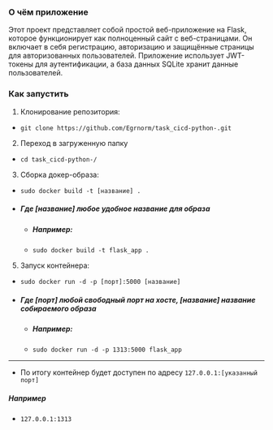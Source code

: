 ### О чём приложение
Этот проект представляет собой простой веб-приложение на Flask, которое функционирует как полноценный сайт с веб-страницами. Он включает в себя регистрацию, авторизацию и защищённые страницы для авторизованных пользователей.
Приложение использует JWT-токены для аутентификации, а база данных SQLite хранит данные пользователей.
  
### Как запустить

1. Клонирование репозитория:    
- `git clone https://github.com/Egrnorm/task_cicd-python-.git`  
  
2. Переход в загруженную папку  
- `cd task_cicd-python-/`  
  
3. Сборка докер-образа:  
- `sudo docker build -t [название] .`  
- ##### Где **[название]** любое удобное название для образа
  - ##### Например:  
  - `sudo docker build -t flask_app .`  
  
5. Запуск контейнера:  
- `sudo docker run -d -p [порт]:5000 [название]`  
- ##### Где **[порт]** любой свободный порт на хосте, **[название]** название собираемого образа  
  - ##### Например:  
  - `sudo docker run -d -p 1313:5000 flask_app`

--- 

- По итогу контейнер будет доступен по адресу `127.0.0.1:[указанный порт]`  
##### Например
- `127.0.0.1:1313`


